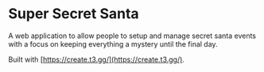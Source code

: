 # Super Secret Santa

A web application to allow people to setup and manage secret santa events with a focus on keeping everything a mystery until the final day.

Built with [https://create.t3.gg/](https://create.t3.gg/).
